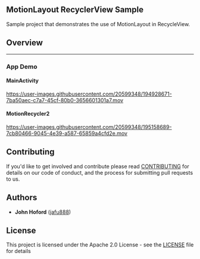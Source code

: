 ## MotionLayout RecyclerView Sample
Sample project that demonstrates the use of MotionLayout in RecycleView.

## Overview
-----------------------------

### App Demo

#### MainActivity
https://user-images.githubusercontent.com/20599348/194928671-7ba50aec-c7a7-45cf-80b0-3656601301a7.mov

#### MotionRecycler2
https://user-images.githubusercontent.com/20599348/195158689-7cb80466-9045-4e39-a587-65859a4cfd2e.mov

## Contributing

If you'd like to get involved and contribute please read [CONTRIBUTING](https://github.com/androidx/constraintlayout/blob/main/CONTRIBUTING.md) for details on our code of conduct, and the process for submitting pull requests to us.

## Authors

- **John Hoford** ([jafu888](https://github.com/jafu888))

## License

This project is licensed under the Apache 2.0 License - see the [LICENSE](https://github.com/androidx/constraintlayout/blob/main/LICENSE) file for details

